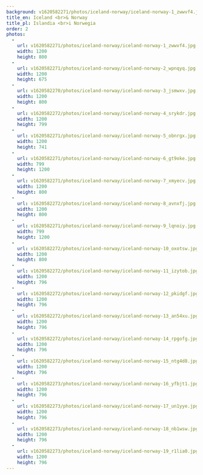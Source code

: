 ```yaml
---
background: v1620582271/photos/iceland-norway/iceland-norway-1_zwwvf4.jpg
title_en: Iceland <br>& Norway
title_pl: Islandia <br>i Norwegia
order: 2
photos:
  -
    url: v1620582271/photos/iceland-norway/iceland-norway-1_zwwvf4.jpg
    width: 1200
    height: 800
  -
    url: v1620582271/photos/iceland-norway/iceland-norway-2_wpnqyq.jpg
    width: 1200
    height: 675
  -
    url: v1620582270/photos/iceland-norway/iceland-norway-3_jsmwxv.jpg
    width: 1200
    height: 800
  -
    url: v1620582272/photos/iceland-norway/iceland-norway-4_srykdr.jpg
    width: 1200
    height: 799
  -
    url: v1620582271/photos/iceland-norway/iceland-norway-5_obnrgx.jpg
    width: 1200
    height: 741
  -
    url: v1620582271/photos/iceland-norway/iceland-norway-6_gt9oke.jpg
    width: 799
    height: 1200
  -
    url: v1620582271/photos/iceland-norway/iceland-norway-7_xmyecv.jpg
    width: 1200
    height: 800
  -
    url: v1620582272/photos/iceland-norway/iceland-norway-8_avnxfj.jpg
    width: 1200
    height: 800
  -
    url: v1620582271/photos/iceland-norway/iceland-norway-9_lqnoiy.jpg
    width: 799
    height: 1200
  -
    url: v1620582272/photos/iceland-norway/iceland-norway-10_oxotsw.jpg
    width: 1200
    height: 800
  -
    url: v1620582272/photos/iceland-norway/iceland-norway-11_izytob.jpg
    width: 1200
    height: 796
  -
    url: v1620582272/photos/iceland-norway/iceland-norway-12_pkidgf.jpg
    width: 1200
    height: 796
  -
    url: v1620582272/photos/iceland-norway/iceland-norway-13_an54xu.jpg
    width: 1200
    height: 796
  -
    url: v1620582272/photos/iceland-norway/iceland-norway-14_rpgofg.jpg
    width: 1200
    height: 796
  -
    url: v1620582272/photos/iceland-norway/iceland-norway-15_ntg4d8.jpg
    width: 1200
    height: 796
  -
    url: v1620582273/photos/iceland-norway/iceland-norway-16_yfbjt1.jpg
    width: 1200
    height: 796
  -
    url: v1620582273/photos/iceland-norway/iceland-norway-17_un1yye.jpg
    width: 1200
    height: 796
  -
    url: v1620582273/photos/iceland-norway/iceland-norway-18_nb1wsw.jpg
    width: 1200
    height: 796
  -
    url: v1620582273/photos/iceland-norway/iceland-norway-19_r1lia0.jpg
    width: 1200
    height: 796
---
```


